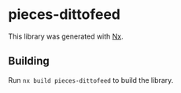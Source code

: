 # pieces-dittofeed

This library was generated with [Nx](https://nx.dev).

## Building

Run `nx build pieces-dittofeed` to build the library.
